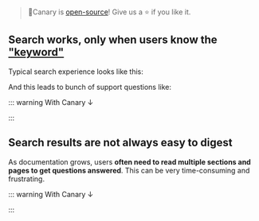 <script setup>
import Chat from '../components/Chat.vue'
import Headline from '../components/Headline.vue'
import KeywordSearchProblem from '../components/KeywordSearchProblem.vue'
import KeywordSearchSolution from '../components/KeywordSearchSolution.vue'
import SearchDigestProblem from '../components/SearchDigestProblem.vue'
import SearchDigestSolution from '../components/SearchDigestSolution.vue'
import QueryRankChart from '../components/QueryRankChart.vue'

const keywordSearchProblemExample = {
  left: {
    query: "how to limit api cost",
    items: [
      {
        title: "Router - Load Balancing, Fallbacks",
        excerpt: "...litellm_model_<mark>cost</mark>_map -> use deployment_<mark>cost</mark>..."
      }
    ],
    emoji: "😢"
  },
  right: {
    query: "budget",
    items: [
      {
        title: "Budgets, Rate Limits",
        excerpt: "Set <mark>Budget</mark>s"
      },
      {
        title: "Budgets, Rate Limits",
        excerpt: "Setting Team <mark>Budget</mark>s"
      }
    ],
    emoji: "😊"
  }
}

const searchDisgestProblemExample = {
  query: "config feature_a",
  items: [
    {
      excerpt: "<mark>feature_a</mark>: option_1, option_2, option_3, option_4, option_5...",
      title: "Reference - <mark>config</mark>.yaml"
    },
    {
      excerpt: "...<mark>feature_a</mark>is really good. there's 999 ways of doing...",
      title: "What is <mark>Feature_A</mark>?"
    },
    {
      excerpt: "...to configure options for <mark>feature_a</mark>, you shoud do this and that...",
      title: "Tutorial - <mark>Config</mark>uration"
    }
  ]
}
</script>

<Headline />

> 🐤Canary is [open-source](https://github.com/fastrepl/canary)! Give us a ⭐️ if you like it.

## Search works, only when users know the <ins>"keyword"</ins>

Typical search experience looks like this:

<KeywordSearchProblem v-bind="keywordSearchProblemExample" />

And this leads to bunch of support questions like:

<Chat
  left="👤 hi there! how can i <strong>set limit for api cost?</strong>"
  right="we <strong>already have docs</strong> for that. (readthemanual.com/<strong>budget</strong>-and-rate-limits) 👤"
/>

::: warning With Canary ↓

<KeywordSearchSolution />

:::

## Search results are not always easy to digest

As documentation grows, users **often need to read multiple sections and pages to get questions answered**.
This can be very time-consuming and frustrating.

<SearchDigestProblem v-bind="searchDisgestProblemExample" />

::: warning With Canary ↓

<SearchDigestSolution />

:::
